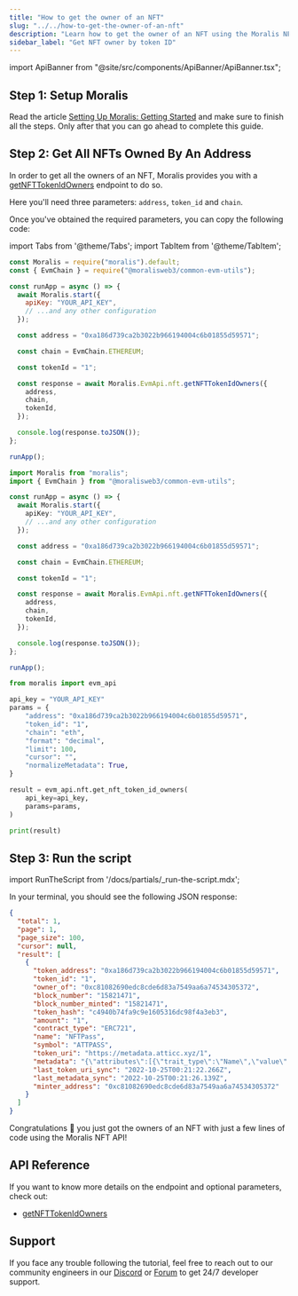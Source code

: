 ```yaml
---
title: "How to get the owner of an NFT"
slug: "../../how-to-get-the-owner-of-an-nft"
description: "Learn how to get the owner of an NFT using the Moralis NFT API."
sidebar_label: "Get NFT owner by token ID"
---
```


import ApiBanner from "@site/src/components/ApiBanner/ApiBanner.tsx";

<ApiBanner />

## Step 1: Setup Moralis

Read the article [Setting Up Moralis: Getting Started](/web3-data-api/evm/get-your-api-key) and make sure to finish all the steps. Only after that you can go ahead to complete this guide.

## Step 2: Get All NFTs Owned By An Address

In order to get all the owners of an NFT, Moralis provides you with a [getNFTTokenIdOwners](/web3-data-api/evm/reference/get-nft-token-id-owners) endpoint to do so.

Here you'll need three parameters: `address`, `token_id` and `chain`.

Once you've obtained the required parameters, you can copy the following code:

import Tabs from '@theme/Tabs';
import TabItem from '@theme/TabItem';

<Tabs groupId="programming-language">
  <TabItem value="javascript" label="index.js (JavaScript)" default>

```javascript index.js
const Moralis = require("moralis").default;
const { EvmChain } = require("@moralisweb3/common-evm-utils");

const runApp = async () => {
  await Moralis.start({
    apiKey: "YOUR_API_KEY",
    // ...and any other configuration
  });

  const address = "0xa186d739ca2b3022b966194004c6b01855d59571";

  const chain = EvmChain.ETHEREUM;

  const tokenId = "1";

  const response = await Moralis.EvmApi.nft.getNFTTokenIdOwners({
    address,
    chain,
    tokenId,
  });

  console.log(response.toJSON());
};

runApp();
```

</TabItem>
<TabItem value="typescript" label="index.ts (TypeScript)">

```typescript index.ts
import Moralis from "moralis";
import { EvmChain } from "@moralisweb3/common-evm-utils";

const runApp = async () => {
  await Moralis.start({
    apiKey: "YOUR_API_KEY",
    // ...and any other configuration
  });

  const address = "0xa186d739ca2b3022b966194004c6b01855d59571";

  const chain = EvmChain.ETHEREUM;

  const tokenId = "1";

  const response = await Moralis.EvmApi.nft.getNFTTokenIdOwners({
    address,
    chain,
    tokenId,
  });

  console.log(response.toJSON());
};

runApp();
```

</TabItem>
<TabItem value="python" label="index.py (Python)">

```python index.py
from moralis import evm_api

api_key = "YOUR_API_KEY"
params = {
    "address": "0xa186d739ca2b3022b966194004c6b01855d59571",
    "token_id": "1",
    "chain": "eth",
    "format": "decimal",
    "limit": 100,
    "cursor": "",
    "normalizeMetadata": True,
}

result = evm_api.nft.get_nft_token_id_owners(
    api_key=api_key,
    params=params,
)

print(result)
```

</TabItem>
</Tabs>

## Step 3: Run the script

import RunTheScript from '/docs/partials/\_run-the-script.mdx';

<RunTheScript />

In your terminal, you should see the following JSON response:

```json
{
  "total": 1,
  "page": 1,
  "page_size": 100,
  "cursor": null,
  "result": [
    {
      "token_address": "0xa186d739ca2b3022b966194004c6b01855d59571",
      "token_id": "1",
      "owner_of": "0xc81082690edc8cde6d83a7549aa6a74534305372",
      "block_number": "15821471",
      "block_number_minted": "15821471",
      "token_hash": "c4940b74fa9c9e1605316dc98f4a3eb3",
      "amount": "1",
      "contract_type": "ERC721",
      "name": "NFTPass",
      "symbol": "ATTPASS",
      "token_uri": "https://metadata.atticc.xyz/1",
      "metadata": "{\"attributes\":[{\"trait_type\":\"Name\",\"value\":\"Atticc Early Adopter Pass\"},{\"trait_type\":\"Category\",\"value\":\"Early Adopter Pass\"},{\"trait_type\":\"Number of Seats\",\"value\":\"5555\",\"display_type\":\"number\"},{\"trait_type\":\"Royalty\",\"value\":\"0\",\"display_type\":\"number\"}],\"image\":\"https://media.atticc.xyz/Pass1.webp\"}",
      "last_token_uri_sync": "2022-10-25T00:21:22.266Z",
      "last_metadata_sync": "2022-10-25T00:21:26.139Z",
      "minter_address": "0xc81082690edc8cde6d83a7549aa6a74534305372"
    }
  ]
}
```

Congratulations 🥳 you just got the owners of an NFT with just a few lines of code using the Moralis NFT API!

## API Reference

If you want to know more details on the endpoint and optional parameters, check out:

- [getNFTTokenIdOwners](/web3-data-api/evm/reference/get-nft-token-id-owners)

## Support

If you face any trouble following the tutorial, feel free to reach out to our community engineers in our [Discord](https://moralis.io/discord) or [Forum](https://forum.moralis.io) to get 24/7 developer support.
